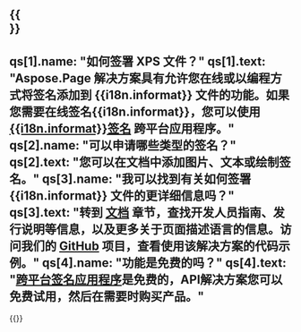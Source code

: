 ﻿---
meta: true
translation: true
deploy: false
---

{{<section faqchild>}}
---
qs[1].name: "如何签署 XPS 文件？"
qs[1].text: "Aspose.Page 解决方案具有允许您在线或以编程方式将签名添加到 {{i18n.informat}} 文件的功能。如果您需要在线签名{{i18n.informat}}，您可以使用[{{i18n.informat}}签名](https://products.aspose.app/page/signature) 跨平台应用程序。"
qs[2].name: "可以申请哪些类型的签名？"
qs[2].text: "您可以在文档中添加图片、文本或绘制签名。"
qs[3].name: "我可以找到有关如何签署 {{i18n.informat}} 文件的更详细信息吗？"
qs[3].text: "转到 [文档](https://docs.aspose.com/page/) 章节，查找开发人员指南、发行说明等信息，以及更多关于页面描述语言的信息。访问我们的 [GitHub](https://github.com/aspose-page) 项目，查看使用该解决方案的代码示例。"
qs[4].name: "功能是免费的吗？"
qs[4].text: "[跨平台签名应用程序](https://products.aspose.app/page/viewer)是免费的，API解决方案您可以免费试用，然后在需要时购买产品。"
---

{{<import path="/meta/schemas.md" section="faq">}} 